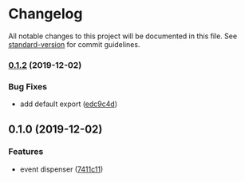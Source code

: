 # Changelog

All notable changes to this project will be documented in this file. See [standard-version](https://github.com/conventional-changelog/standard-version) for commit guidelines.

### [0.1.2](https://github.com/rickkky/event-dispenser/compare/v0.1.0...v0.1.2) (2019-12-02)


### Bug Fixes

* add default export ([edc9c4d](https://github.com/rickkky/event-dispenser/commit/edc9c4de89d4d340b7ad82075e2fca4d9abf7739))

## 0.1.0 (2019-12-02)


### Features

* event dispenser ([7411c11](https://github.com/rickkky/event-dispenser/commit/7411c11b28b6be84c9d65ce140c32220b220c844))
